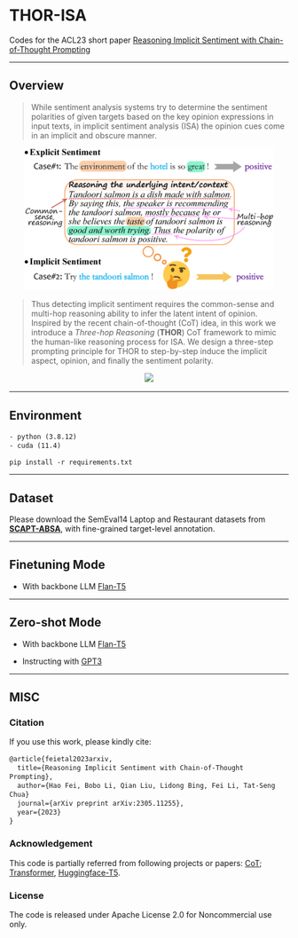 # THOR-ISA

Codes for the ACL23 short paper [Reasoning Implicit Sentiment with Chain-of-Thought Prompting](https://arxiv.org/abs/2305.11255)

----------

## Overview

> While sentiment analysis systems try to determine the sentiment polarities of given targets based on the key opinion expressions in input texts, 
in implicit sentiment analysis (ISA) the opinion cues come in an implicit and obscure manner.

<p align="center">
  <img src="./figures/task.png" width="450"/>
</p>


> Thus detecting implicit sentiment requires the common-sense and multi-hop reasoning ability to infer the latent intent of opinion.
Inspired by the recent chain-of-thought (CoT) idea, in this work we introduce a *Three-hop Reasoning* (**THOR**) CoT framework to mimic the human-like reasoning process for ISA.
We design a three-step prompting principle for THOR to step-by-step induce the implicit aspect, opinion, and finally the sentiment polarity.

<p align="center">
  <img src="./figures/framework.png" width="1000"/>
</p>


----------

## Environment

```
- python (3.8.12)
- cuda (11.4)
```

```
pip install -r requirements.txt
```


----------

## Dataset

Please download the SemEval14 Laptop and Restaurant datasets from [**SCAPT-ABSA**](https://github.com/Tribleave/SCAPT-ABSA), with fine-grained target-level annotation.


----------

## Finetuning Mode

- With backbone LLM [Flan-T5](https://huggingface.co/docs/transformers/model_doc/flan-t5)






----------

## Zero-shot Mode

- With backbone LLM [Flan-T5](https://huggingface.co/docs/transformers/model_doc/flan-t5)


- Instructing with [GPT3](https://platform.openai.com/docs/models/gpt-3-5)







----------

## MISC

### Citation

If you use this work, please kindly cite:

```
@article{feietal2023arxiv,
  title={Reasoning Implicit Sentiment with Chain-of-Thought Prompting},
  author={Hao Fei, Bobo Li, Qian Liu, Lidong Bing, Fei Li, Tat-Seng Chua}
  journal={arXiv preprint arXiv:2305.11255},
  year={2023}
}
```



### Acknowledgement

This code is partially referred from following projects or papers:
[CoT](https://arxiv.org/abs/2201.11903); 
[Transformer](https://github.com/huggingface/transformers),
[Huggingface-T5](https://huggingface.co/transformers/v4.11.3/_modules/transformers/models/t5/modeling_t5.html).



### License

The code is released under Apache License 2.0 for Noncommercial use only. 




